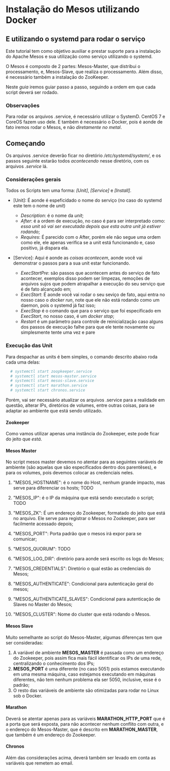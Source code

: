 # Instalação do Mesos utilizando Docker
## E utilizando o systemd para rodar o serviço

  Este tutorial tem como objetivo auxiliar e prestar suporte para a instalação do Apache Mesos e sua utilização como serviço utilizando o systemd.

  O Mesos é composto de 2 partes: Mesos-Master, que distribui o processamento, e, Mesos-Slave, que realiza o processamento. Além disso, é necessário também a instalação do ZooKeeper.

  Neste *guia* iremos guiar passo a passo, seguindo a ordem em que cada script deverá ser rodado.

### Observações
  Para rodar os arquivos .service, é necessário utilizar o SystemD. CentOS 7 e CoreOS fazem uso dele. E também é necessário o Docker, pois é aonde de fato iremos rodar o Mesos, e não *diretamente no metal*.

## Começando
  Os arquivos .service deverão ficar no diretório */etc/systemd/system/*, e os passos seguinte estarão todos *acontecendo* nesse diretório, com os arquivos *.service* lá.

### Considerações gerais
Todos os Scripts tem uma forma: *[Unit]*, *[Service]* e *[Install]*.

* [Unit]:
  É aonde é espeficidado o nome do serviço (no caso do systemd este tem o nome de *unit*) 
  - *Description*: é o nome da *unit*;
  - *After*: é a ordem de execução, no caso é para ser interpretado como: *essa unit só vai ser executada depois que esta outra unit já estiver rodando*;
  - *Requires*: É parecido com o After, porém ele não segue uma ordem como ele, ele apenas verifica se a unit está funcionando e, caso positivo, já dispara ela.

* [Service]:
  Aqui é aonde as *coisas acontecem*, aonde você vai demonstrar o passos para a sua unit estar funcionando.
  - *ExecStartPre*: são passos que acontecem antes do serviço de fato acontecer, exemplos disso podem ser limpezas, remoções de arquivos sujos que podem atrapalhar a execução do seu serviço que é de fato alcançado em;
  - *ExecStart*: É aonde você vai rodar o seu seviço de fato, aqui entra no nosso caso o *docker run*, note que ele não está rodando como um daemon, pois o systemd já faz isso;
  - *ExecStop* é o comando que para o serviço que foi especificado em *ExecStart*, no nosso caso, é um *docker stop*;
  - *Restart* é um parâmetro para controle de reinicialização caso alguns dos passos de execução falhe para que ele tente novamente ou simplesmente tente uma vez e pare

### Execução das Unit
Para despachar as units é bem simples, o comando descrito abaixo roda cada uma delas:

```bash
  # systemctl start zoopkeeper.service
  # systemctl start mesos-master.service
  # systemctl start mesos-slave.service
  # systemctl start marathon.service
  # systemctl start chronos.service
```

Porém, vai ser necessário atualizar os arquivos .service para a realidade em questão, alterar IPs, diretórios de volumes, entre outras coisas, para se adaptar ao ambiente que está sendo utilizado.

#### Zookeeper
Como vamos utilizar apenas uma instância do Zookeeper, este pode ficar do jeito que *está*.

#### Mesos Master
No script mesos master devemos no atentar para as seguintes variáveis de ambiente (são aquelas que são especificados dentro dos parentêses), e para os volumes, pois devemos colocar as credenciais neles.

1. "MESOS\_HOSTNAME": é o nome do Host, nenhum grande impacto, mas serve para diferenciar os hosts; TODO
 
2. "MESOS\_IP": é o IP da máquina que está sendo executado o script; TODO

3. "MESOS\_ZK": É um endereço do Zookeeper, formatado do jeito que está no arquivo. Ele serve para registrar o Mesos no Zookeeper, para ser facilmente acessado depois;

4. "MESOS\_PORT": Porta padrão que o mesos irá expor para se comunicar;

5. "MESOS\_QUORUM": TODO

6. "MESOS\_LOG\_DIR": diretório para aonde será escrito os logs do Mesos;

7. "MESOS\_CREDENTIALS": Diretório o qual estão as credenciais do Mesos;

8. "MESOS\_AUTHENTICATE": Condicional para autenticação geral do mesos;

9. "MESOS\_AUTHENTICATE\_SLAVES": Condicional para autenticação de Slaves no Master do Mesos;

10. "MESOS\_CLUSTER": Nome do cluster que está rodando o Mesos.

#### Mesos Slave
Muito semelhante ao script do Mesos-Master, algumas diferenças tem que ser consideradas:
1. A variável de ambiente **MESOS\_MASTER** é passada como um endereço do Zookeeper, pois assim fica mais fácil identificar os IPs de uma rede, centralizando o conhecimento dos IPs;
2. **MESOS\_PORT** é uma diferente (no caso 5051) pois estamos executando em uma mesma máquina, caso estejamos executando em máquinas diferentes, não tem nenhum problema ela ser 5050, inclusive, esse é o padrão;
4. O resto das variáveis de ambiente são otimizadas para rodar no Linux sob o Docker.

#### Marathon
Deverá se atentar apenas para as variáveis **MARATHON\_HTTP\_PORT** que é a porta que será exposta, para não acontecer nenhum conflito com outra, e o endereço do Mesos-Master, que é descrito em **MARATHON\_MASTER**, que também é um endereço do Zookeeper.

#### Chronos
Além das considerações acima, deverá também ser levado em conta as variáveis que remetem ao email.
